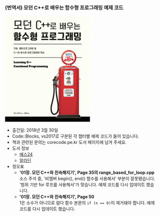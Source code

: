 
### (번역서) 모던 C++로 배우는 함수형 프로그래밍 예제 코드

![](/cover.jpg)

* 출간일: 2018년 3월 30일
* Code::Blocks, vs2017로 구분된 각 챕터별 예제 코드가 들어 있습니다.
* 책과 관련된 문의는 corecode.pe.kr 도서 페이지에 남겨 주세요.
* 도서 정보
	* [예스24](http://www.yes24.com/24/goods/59384637)
	* [알라딘](http://www.aladin.co.kr/shop/wproduct.aspx?ItemId=138158223)
* 정오표
	* **'01장. 모던 C++와 친숙해지기', Page 35의 range_based_for_loop.cpp**  
	 소스 주석 중, '비멤버 begin(), end() 함수를 사용해서' 부분이 잘못됐습니다.  
	 '범위 기반 for 루프를 사용해서'가 맞습니다. 예제 코드를 다시 업데이트 했습니다.
 	* **'01장. 모던 C++와 친숙해지기', Page 50**  
 	 1은 소수가 아니므로 람다 함수 본문의 `if (n == 0)`이 제거돼야 합니다. 예제 코드를 다시 업데이트 했습니다.
	
